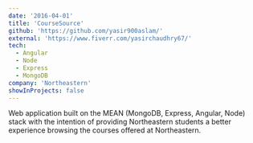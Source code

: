 ```yaml
---
date: '2016-04-01'
title: 'CourseSource'
github: 'https://github.com/yasir900aslam/'
external: 'https://www.fiverr.com/yasirchaudhry67/'
tech:
  - Angular
  - Node
  - Express
  - MongoDB
company: 'Northeastern'
showInProjects: false
---
```


Web application built on the MEAN (MongoDB, Express, Angular, Node) stack with the intention of providing Northeastern students a better experience browsing the courses offered at Northeastern.
